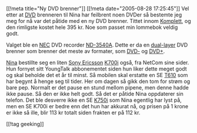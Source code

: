 [[!meta  title="Ny DVD brenner"]]
[[!meta  date="2005-08-28 17:25:45"]]
Vel etter at <a href="http://en.wikipedia.org/wiki/Dvd">DVD</a> brenneren til Nina har feilbrent noen DVDer så bestemte jeg meg for nå var det påtide med en ny DVD brenner. Tittet innom <a href="http://www.komplett.no">Komplett</a>, og den rimligste kostet hele 395 kr. Noe som passet min lommebok veldig godt.

Valget ble en <a href="http://www.nec.co.uk/">NEC</a> DVD recorder <a href="http://www.nec.co.uk/DVD_RW_ND3540.aspx">ND-3540A</a>. Dette er da en <a href="http://en.wikipedia.org/wiki/Dual_layer">dual-layer</a> DVD brenner som brenner det meste av formater, som <a href="http://en.wikipedia.org/wiki/DVD-R">DVD-</a> og <a href="http://en.wikipedia.org/wiki/DVD_plus_R">DVD+</a>.

<a href="http://nenia.slaskdot.org">Nina</a> bestillte seg en liten <a href="http://www.sonyericsson.com/">Sony Ericsson</a> <a href="http://www.sonyericsson.com/spg.jsp?cc=no&lc=no&ver=4000&template=pp1_loader&php=php1_10139&zone=pp&pid=10139&lm=pp1">K700i</a> også, fra NetCom sine sider. Hun fornyet sitt YoungTalk abbonementet siden hun liker dette meget godt og skal beholde det et år til minst. Så mobilen skal erstatte en SE <a href="http://www.sonyericsson.com/spg.jsp?cc=no&lc=no&ver=4000&template=pp1_1_1&zone=pp&lm=pp1&pid=10055">T610</a> som har begynt å henge seg til tider. Her om dagen så gikk den tom for strøm og bare pep. Normalt er det pause en stund mellom pipene, men denne hadde ikke pause. Så den er ikke helt godt. Så det er påtide Nina oppdaterer sin telefon. Det ble desverre ikke en SE <a href="http://www.sonyericsson.com/spg.jsp?cc=no&lc=no&ver=4000&template=pp1_loader&php=php1_10242&zone=pp&lm=pp1&pid=10242">K750i</a> som Nina egentlig har lyst på, men en SE K700i er bedre enn det hun har akkurat nå, og prisen på 1 krone er ikke så ille, blir 113 kr totalt siden frakten er på 112 kr.

[[!tag  geeking]]